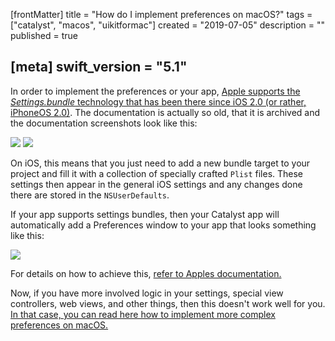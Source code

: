 [frontMatter]
title = "How do I implement preferences on macOS?"
tags = ["catalyst", "macos", "uikitformac"]
created = "2019-07-05"
description = ""
published = true

[meta]
swift_version = "5.1"
---



In order to implement the preferences or your app, [Apple supports the *Settings.bundle* technology that has been there since iOS 2.0 (or rather, iPhoneOS 2.0)](https://developer.apple.com/library/archive/documentation/Cocoa/Conceptual/UserDefaults/Preferences/Preferences.html). The documentation is actually so old, that it is archived and the documentation screenshots look like this:

![](/img-content/catalyst/settings2.jpg)
![](/img-content/catalyst/settings3.jpg)

On iOS, this means that you just need to add a new bundle target to your project and fill it with a collection of specially crafted `Plist` files. These settings then appear in the general iOS settings and any changes done there are stored in the `NSUserDefaults`.

If your app supports settings bundles, then your Catalyst app will automatically add a Preferences window to your app that looks something like this:

![](/img-content/catalyst/settings1.png)

For details on how to achieve this, [refer to Apples documentation.](https://developer.apple.com/library/archive/documentation/Cocoa/Conceptual/UserDefaults/Preferences/Preferences.html)

Now, if you have more involved logic in your settings, special view controllers, web views, and other things, then this doesn't work well for you. [In that case, you can read here how to implement more complex preferences on macOS.](how/logic_preferences.md)
